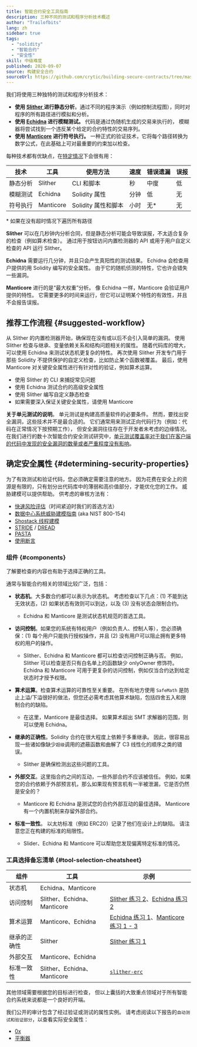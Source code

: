 ```yaml
---
title: 智能合约安全工具指南
description: 三种不同的测试和程序分析技术概述
author: "Trailofbits"
lang: zh
sidebar: true
tags:
  - "solidity"
  - "智能合约"
  - "安全性"
skill: 中级难度
published: 2020-09-07
source: 构建安全合约
sourceUrl: https://github.com/crytic/building-secure-contracts/tree/master/program-analysis
---
```


我们将使用三种独特的测试和程序分析技术：

- **使用 [ Slither ](/developers/tutorials/how-to-use-slither-to-find-smart-contract-bugs/) 进行静态分析**。通过不同的程序演示（例如控制流程图），同时对程序的所有路径进行模拟和分析。
- **使用 [Echidna](/developers/tutorials/how-to-use-echidna-to-test-smart-contracts/) 进行模糊测试。** 代码是通过伪随机生成的交易来执行的， 模糊器将尝试找到一个违反某个给定的合约特性的交易序列。
- **使用 [Manticore](/developers/tutorials/how-to-use-manticore-to-find-smart-contract-bugs/) 进行符号执行。** 一种正式的验证技术，它将每个路径转换为数学公式，在此基础上可对最重要的约束加以检查。

每种技术都有优缺点，在[特定情况](#determining-security-properties)下会很有用：

| 技术     | 工具      | 使用方法            | 速度 | 错误遗漏 | 误报 |
| -------- | --------- | ------------------- | ---- | -------- | ---- |
| 静态分析 | Slither   | CLI 和脚本          | 秒   | 中度     | 低   |
| 模糊测试 | Echidna   | Solidity 属性       | 分钟 | 低       | 无   |
| 符号执行 | Manticore | Solidity 属性和脚本 | 小时 | 无\*     | 无   |

\* 如果在没有超时情况下遍历所有路径

**Slither** 可以在几秒钟内分析合同，但是静态分析可能会导致误报，不太适合复杂的检查（例如算术检查）。 通过用于按钮访问内置检测器的 API 或用于用户自定义检查的 API 运行 Slither。

**Echidna** 需要运行几分钟，并且只会产生真阳性的测试结果。 Echidna 会检查用户提供的用 Solidity 编写的安全属性。 由于它的随机侦测的特性，它也许会错失一些漏洞。

**Manticore** 进行的是“最大权重”分析。 像 Echidna 一样，Manticore 会验证用户提供的特性。 它需要更多的时间来运行，但它可以证明某个特性的有效性，并且不会报告误报。

## 推荐工作流程 {#suggested-workflow}

从 Slither 的内置检测器开始，确保现在没有或以后不会引入简单的漏洞。 使用 Slither 检查与继承、变量依赖关系和结构问题相关的属性。 随着代码库的增大，可以使用 Echidna 来测试状态机更复杂的特性。 再次使用 Slither 开发专门用于那些 Solidity 不提供保护的自定义检查，比如防止某个函数被覆盖。 最后，使用 Manticore 对关键安全属性进行有针对性的验证，例如算术运算。

- 使用 Slither 的 CLI 来捕捉常见问题
- 使用 Echidna 测试合约的高级安全属性
- 使用 Slither 编写自定义静态检查
- 如果需要深入保证关键安全属性，请使用 Manticore

**关于单元测试的说明**。 单元测试是构建高质量软件的必要条件。 然而，要找出安全漏洞，这些技术并不是最合适的。 它们通常用来测试正向代码行为（例如：代码在正常情况下按预期工作）， 但安全漏洞往往存在于开发者未考虑的边缘情况。 在我们进行的数十次智能合约安全测试研究中，[单元测试覆盖率对于我们在客户端的代码中发现的安全漏洞的数量或者严重程度没有影响](https://blog.trailofbits.com/2019/08/08/246-findings-from-our-smart-contract-audits-an-executive-summary/)。

## 确定安全属性 {#determining-security-properties}

为了有效测试和验证代码，您必须确定需要注意的地方。 因为花费在安全上的资源是有限的，只有划分出代码库中的薄弱和高价值部分，才能优化您的工作。 威胁建模可以提供帮助。 供考虑的审核方法有：

- [快速风险评估](https://infosec.mozilla.org/guidelines/risk/rapid_risk_assessment.html)（时间紧迫时我们的首选方法）
- [数据中心系统威胁建模指南](https://csrc.nist.gov/publications/detail/sp/800-154/draft) (aka NIST 800-154)
- [Shostack 线程建模](https://www.amazon.com/Threat-Modeling-Designing-Adam-Shostack/dp/1118809998)
- [STRIDE](<https://en.wikipedia.org/wiki/STRIDE_(security)>) / [DREAD](<https://en.wikipedia.org/wiki/DREAD_(risk_assessment_model)>)
- [PASTA](https://en.wikipedia.org/wiki/Threat_model#P.A.S.T.A.)
- [使用断言](https://blog.regehr.org/archives/1091)

### 组件 {#components}

了解要检查的内容也有助于选择正确的工具。

通常与智能合约相关的领域比较广泛，包括：

- **状态机**。大多数合约都可以表示为状态机。 考虑检查以下几点：(1) 不能到达无效状态，(2) 如果状态有效则可以到达，以及 (3) 没有状态会限制合约。

  - Echidna 和 Manticore 是测试状态机规范的首选工具。

- **访问控制**。如果您的系统有特权用户（例如负责人、控制人等），您必须确保：(1) 每个用户只能执行授权操作，并且 (2) 没有用户可以阻止拥有更多特权的用户的操作。

  - Slither、Echidna 和 Manticore 都可以检查访问控制正确与否。 例如，Slither 可以检查是否只有白名单上的函数缺少 onlyOwner 修饰符。 Echidna 和 Manticore 可用于更复杂的访问控制，例如仅当合约达到给定状态时才授予权限。

- **算术运算**。检查算术运算的可靠性至关重要。 在所有地方使用 `SafeMath` 是防止上溢/下溢很好的做法，但您还必需考虑其他算术缺陷，包括四舍五入和限制合约的缺陷。

  - 在这里，Manticore 是最佳选择。 如果算术超出 SMT 求解器的范围，则可以使用 Echidna。

- **继承的正确性**。Solidity 合约在很大程度上依赖于多重继承。 因此，很容易出现一些诸如像缺少`超级`调用的遮蔽函数和曲解了 C3 线性化的顺序之类的错误。

  - Slither 是确保检测出这些问题的工具。

- **外部交互**。这里指合约之间的互动，一些外部合约不应该被信任。 例如，如果您的合约依赖于外部预言机，那么如果现有预言机有一半被泄漏，它是否仍然是安全的？

  - Manticore 和 Echidna 是测试您的合约外部互动的最佳选择。 Manticore 有一个内置机制来存留外部合约。

- **标准一致性**。 以太坊标准（例如 ERC20）记录了他们在设计上的缺陷。 请注意您正在构建的标准的局限性。
  - Slider、Echidna 和 Manticore 可以帮助您发现偏离特定标准的情况。

### 工具选择备忘清单 {#tool-selection-cheatsheet}

| 组件         | 工具                        | 示例                                                                                                                                                                                                                                                             |
| ------------ | --------------------------- | ---------------------------------------------------------------------------------------------------------------------------------------------------------------------------------------------------------------------------------------------------------------- |
| 状态机       | Echidna、Manticore          |                                                                                                                                                                                                                                                                  |
| 访问控制     | Slither、Echidna、Manticore | [Slither 练习 2](https://github.com/trailofbits/building-secure-contracts/blob/master/program-analysis/slither/exercise2.md)、[Echidna 练习 2](https://github.com/trailofbits/building-secure-contracts/blob/master/program-analysis/echidna/Exercise-2.md)      |
| 算术运算     | Manticore、Echidna          | [Echidna 练习 1](https://github.com/trailofbits/building-secure-contracts/blob/master/program-analysis/echidna/Exercise-1.md)、[Manticore 练习 1 - 3](https://github.com/trailofbits/building-secure-contracts/tree/master/program-analysis/manticore/exercises) |
| 继承的正确性 | Slither                     | [Slither 练习 1](https://github.com/trailofbits/building-secure-contracts/blob/master/program-analysis/slither/exercise1.md)                                                                                                                                     |
| 外部交互     | Manticore、Echidna          |                                                                                                                                                                                                                                                                  |
| 标准一致性   | Slither、Echidna、Manticore | [`slither-erc`](https://github.com/crytic/slither/wiki/ERC-Conformance)                                                                                                                                                                                          |

其他领域需要根据您的目标进行检查， 但以上囊括的大致重点领域对于所有智能合约系统来说都是一个良好的开端。

我们公开的审计包含了经过验证或测试的属性实例。 请考虑阅读以下报告的`自动测试和验证部分`，以查看实际安全属性：

- [0x](https://github.com/trailofbits/publications/blob/master/reviews/0x-protocol.pdf)
- [平衡器](https://github.com/trailofbits/publications/blob/master/reviews/BalancerCore.pdf)

